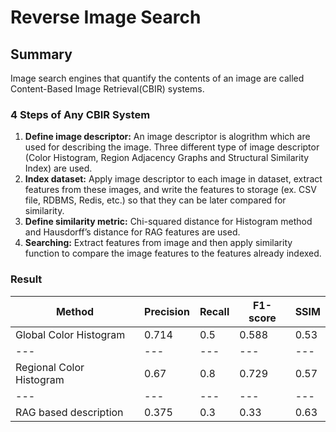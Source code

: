 # Reverse Image Search

## Summary

Image search engines that quantify the contents of an image are called Content-Based Image Retrieval(CBIR) systems. 

### 4 Steps of Any CBIR System

1. **Define image descriptor:** An image descriptor is alogrithm which are used for describing the image. Three different type of image descriptor (Color Histogram, Region Adjacency Graphs and Structural Similarity Index) are used.
2. **Index dataset:** Apply image descriptor to each image in dataset, extract features from these images, and write the features to storage (ex. CSV file, RDBMS, Redis, etc.) so that they can be later compared for similarity.
3. **Define similarity metric:** Chi-squared distance for Histogram method and Hausdorff’s distance for RAG features are used.
4. **Searching:** Extract features from image and then apply similarity function to compare the image features to the features already indexed. 

### Result

Method | Precision | Recall | F1-score | SSIM 
--- | --- | --- | --- | ---
Global Color Histogram | 0.714 | 0.5 | 0.588 | 0.53 
--- | --- | --- | --- | ---
Regional Color Histogram | 0.67 | 0.8 | 0.729 | 0.57 
--- | --- | --- | --- | ---
RAG based description | 0.375 | 0.3 | 0.33 | 0.63 
